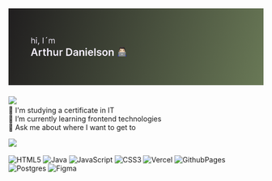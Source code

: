 ![hi, I'm Arthur Danielson](https://github.com/arthurdanielson/arthurdanielson/blob/main/banner.png)
---
[![](https://visitcount.itsvg.in/api?id=arthurdanielson&icon=0&color=12)](https://visitcount.itsvg.in)
<br>📖 I'm studying a certificate in IT<br>🌱 I’m currently learning frontend technologies<br>💬 Ask me about where I want to get to

![](https://github-readme-stats.vercel.app/api/top-langs/?username=arthurdanielson&theme=dark&hide_border=true&include_all_commits=true&count_private=true&layout=compact)

![HTML5](https://img.shields.io/badge/html5-%23E34F26.svg?style=for-the-badge&logo=html5&logoColor=white) ![Java](https://img.shields.io/badge/java-%23ED8B00.svg?style=for-the-badge&logo=openjdk&logoColor=white) ![JavaScript](https://img.shields.io/badge/javascript-%23323330.svg?style=for-the-badge&logo=javascript&logoColor=%23F7DF1E) ![CSS3](https://img.shields.io/badge/css3-%231572B6.svg?style=for-the-badge&logo=css3&logoColor=white) ![Vercel](https://img.shields.io/badge/vercel-%23000000.svg?style=for-the-badge&logo=vercel&logoColor=white) ![GithubPages](https://img.shields.io/badge/github%20pages-121013?style=for-the-badge&logo=github&logoColor=white) ![Postgres](https://img.shields.io/badge/postgres-%23316192.svg?style=for-the-badge&logo=postgresql&logoColor=white) ![Figma](https://img.shields.io/badge/figma-%23F24E1E.svg?style=for-the-badge&logo=figma&logoColor=white)


<!-- Proudly created with GPRM ( https://gprm.itsvg.in ) -->
